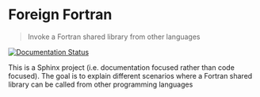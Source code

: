 # Foreign Fortran

> Invoke a Fortran shared library from other languages

[![Documentation Status](https://readthedocs.org/projects/foreign-fortran/badge/?version=latest)](https://foreign-fortran.readthedocs.io)

This is a Sphinx project (i.e. documentation focused rather than code
focused). The goal is to explain different scenarios where a Fortran
shared library can be called from other programming languages

[1]: https://foreign-fortran.readthedocs.io
